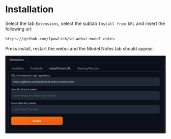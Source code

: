 # Installation

Select the tab `Extensions`, select the subtab `Install from URL` and insert the following url:

```bash
https://github.com/lpawlick/sd-webui-model-notes
```

Press install, restart the webui and the Model Notes tab should appear.

![An overview of the install from url tab with the given url inserted](../images/installation.png)